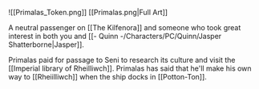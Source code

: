 ![[Primalas_Token.png]]
[[Primalas.png|Full Art]]

A neutral passenger on [[The Kilfenora]] and someone who took great interest in both you and [[- Quinn -/Characters/PC/Quinn/Jasper Shatterborne|Jasper]].

Primalas paid for passage to Seni to research its culture and visit the [[Imperial library of Rheilliwch]]. Primalas has said that he'll make his own way to [[Rheiilliwch]] when the ship docks in [[Potton-Ton]].